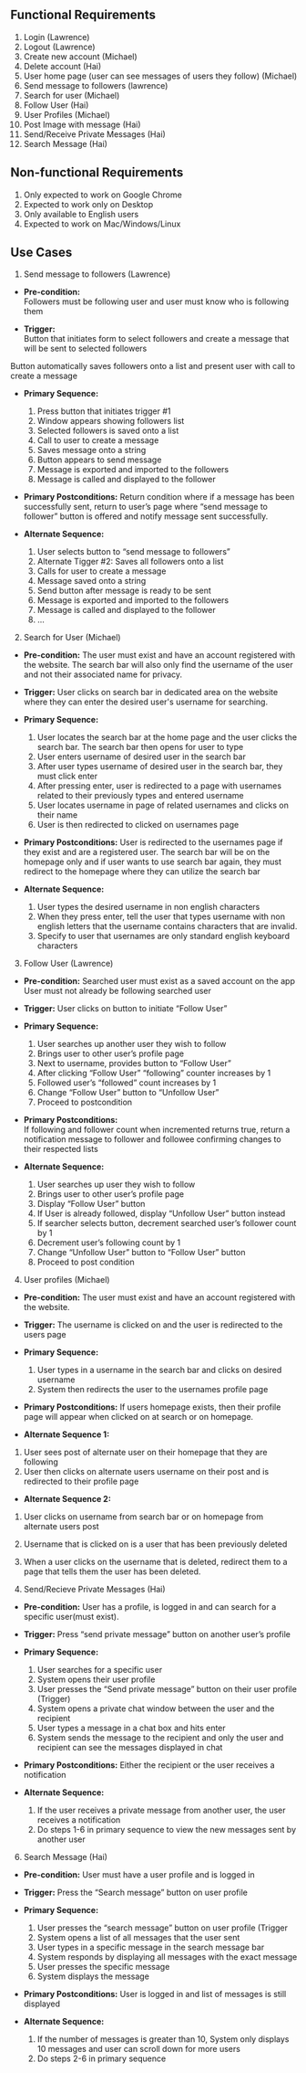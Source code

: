 
## Functional Requirements
1. Login (Lawrence)
2. Logout (Lawrence)
3. Create new account (Michael)
4. Delete account (Hai)
5. User home page (user can see messages of users they follow) (Michael)
6. Send message to followers (lawrence)
7. Search for user (Michael)
8. Follow User (Hai)
9. User Profiles (Michael)
10. Post Image with message (Hai)
11. Send/Receive Private Messages (Hai)
12. Search Message (Hai)

## Non-functional Requirements

1. Only expected to work on Google Chrome
2. Expected to work only on Desktop
3. Only available to English users
4. Expected to work on Mac/Windows/Linux

## Use Cases

1. Send message to followers (Lawrence)
- **Pre-condition:**  
Followers must be following user and user must know who is following them

- **Trigger:**  
Button that initiates form to select followers and create a message that will be sent to selected followers

Button automatically saves followers onto a list and present user with call to create a message

- **Primary Sequence:**
  
  1. Press button that initiates trigger #1
  2. Window appears showing followers list
  3. Selected followers is saved onto a list 
  4. Call to user to create a message
  5. Saves message onto a string
  6. Button appears to send message
  7. Message is exported and imported to the followers
  8. Message is called and displayed to the follower
 

- **Primary Postconditions:** 
Return condition where if a message has been successfully sent, return to user’s page where “send message to follower” button is offered and notify message sent successfully.


- **Alternate Sequence:** 
  
  1. User selects button to “send message to followers”
  2. Alternate Tigger #2: Saves all followers onto a list
  3. Calls for user to create a message
  4. Message saved onto a string
  5. Send button after message is ready to be sent
  6. Message is exported and imported to the followers
  7. Message is called and displayed to the follower
  8. … 

2. Search for User (Michael)
- **Pre-condition:** The user must exist and have an account registered with the website. The search bar will also only find the username of the user and not their associated name for privacy. 

- **Trigger:** User clicks on search bar in dedicated area on the website where they can enter the desired user's username for searching.

- **Primary Sequence:**
  
  1. User locates the search bar at the home page and the user clicks the search bar. The search bar then opens for user to type
  2. User enters username of desired user in the search bar
  3. After user types username of desired user in the search bar, they must click enter
  4. After pressing enter, user is redirected to a page with usernames related to their previously types and entered username
  5. User locates username in page of related usernames and clicks on their name 
  6. User is then redirected to clicked on usernames page

- **Primary Postconditions:**  User is redirected to the usernames page if they exist and are a registered user. The search bar will be on the homepage only and if user wants to use search bar again, they must redirect to the homepage where they can utilize the search bar

- **Alternate Sequence:** 
  
  1. User types the desired username in non english characters
  2. When they press enter, tell the user that types username with non english letters that the username contains characters that are invalid.
  3. Specify to user that usernames are only standard english keyboard characters 


3. Follow User (Lawrence)
- **Pre-condition:** 
Searched user must exist as a saved account on the app
User must not already be following searched user

- **Trigger:** 
User clicks on button to initiate “Follow User”

- **Primary Sequence:**
  
  1. User searches up another user they wish to follow
  2. Brings user to other user’s profile page
  3. Next to username, provides button to “Follow User”
  4. After clicking “Follow User” “following” counter increases by 1
  5. Followed user’s “followed” count increases by 1
  6. Change “Follow User” button to “Unfollow User”
  7. Proceed to postcondition


- **Primary Postconditions:**  
If following and follower count when incremented returns true, return a notification message to follower and followee confirming changes to their respected lists

- **Alternate Sequence:** 
  
  1. User searches up user they wish to follow
  2. Brings user to other user’s profile page
  3. Display “Follow User” button
  4. If User is already followed, display “Unfollow User” button instead
  5. If searcher selects button, decrement searched user’s follower count by 1
  6. Decrement user’s following count by 1
  7. Change “Unfollow User” button to “Follow User” button
  8. Proceed to post condition

4. User profiles (Michael)
- **Pre-condition:**  The user must exist and have an account registered with the website.

- **Trigger:**  The username is clicked on and the user is redirected to the users page

- **Primary Sequence:**
  
  1. User types in a username in the search bar and clicks on desired username
  2. System then redirects the user to the usernames profile page

- **Primary Postconditions:**  If users homepage exists, then their profile page will appear when clicked on at search or on homepage. 

- **Alternate Sequence 1:** 

1. User sees post of alternate user on their homepage that they are following
2. User then clicks on alternate users username on their post and is redirected to their profile page


- **Alternate Sequence 2:** 

1. User clicks on username from search bar or on homepage from alternate users post
2. Username that is clicked on is a user that has been previously deleted
3. When a user clicks on the username that is deleted, redirect them to a page that tells them the user has been deleted.

5. Send/Recieve Private Messages (Hai)
- **Pre-condition:** User has a profile, is logged in and can search for a specific user(must exist).

- **Trigger:** Press “send private message” button on another user’s profile

- **Primary Sequence:**
  
  1. User searches for a specific user
  2. System opens their user profile
  3. User presses the “Send private message” button on their user profile (Trigger)
  4. System opens a private chat window between the user and the recipient 
  5. User types a message in a chat box and hits enter
  6. System sends the message to the recipient and only the user and recipient can see the messages displayed in chat

- **Primary Postconditions:** 
Either the recipient or the user receives a notification

- **Alternate Sequence:** 
  
  1. If the user receives a private message from another user, the user receives a notification
  2. Do steps 1-6 in primary sequence to view the new messages sent by another user

6. Search Message (Hai)
- **Pre-condition:**  User must have a user profile and is logged in

- **Trigger:** Press the “Search message” button on user profile

- **Primary Sequence:**
  
  1. User presses the “search message” button on user profile (Trigger
  2. System opens a list of all messages that the user sent
  3. User types in a specific message in the search message bar
  4. System responds by displaying all messages with the exact message
  5. User presses the specific message
  6. System displays the message 

- **Primary Postconditions:** 
User is logged in and list of messages is still displayed

- **Alternate Sequence:** 
  
  1. If the number of messages is greater than 10, System only displays 10 messages and user can scroll down for more users
  2. Do steps 2-6 in primary sequence